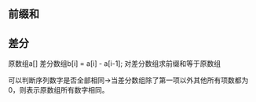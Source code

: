 ## 前缀和

## 差分
原数组a[]
差分数组b[i] = a[i] - a[i-1];
对差分数组求前缀和等于原数组

可以判断序列数字是否全部相同->当差分数组除了第一项以外其他所有项数都为0，则表示原数组所有数字相同。
